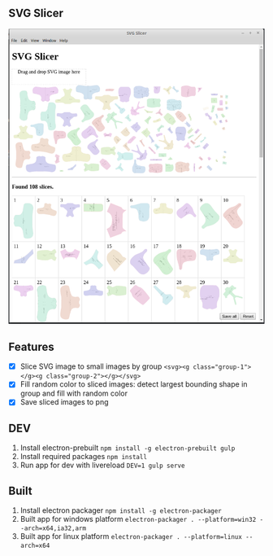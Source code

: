 SVG Slicer
---

![SVG Slicer UI](screenshot.png "SVG Slicer UI")

## Features

- [x] Slice SVG image to small images by group `<svg><g class="group-1"></g><g class="group-2"></g></svg>`
- [x] Fill random color to sliced images: detect largest bounding shape in group and fill with random color
- [x] Save sliced images to png

## DEV

1. Install electron-prebuilt `npm install -g electron-prebuilt gulp`
2. Install required packages `npm install`
3. Run app for dev with livereload `DEV=1 gulp serve`

## Built

1. Install electron packager `npm install -g electron-packager`
2. Built app for windows platform `electron-packager . --platform=win32 --arch=x64,ia32,arm`
3. Built app for linux platform `electron-packager . --platform=linux --arch=x64`
